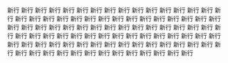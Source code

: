 新行
新行
新行
新行
新行
新行
新行
新行
新行
新行
新行
新行
新行
新行
新行
新行
新行
新行
新行
新行
新行
新行
新行
新行
新行
新行
新行
新行
新行
新行
新行
新行
新行
新行
新行
新行
新行
新行
新行
新行
新行
新行
新行
新行
新行
新行
新行
新行
新行
新行
新行
新行
新行
新行
新行
新行
新行
新行
新行
新行
新行
新行
新行
新行
新行
新行
新行
新行
新行
新行
新行
新行
新行
新行
新行
新行
新行
新行
新行
新行
新行
新行
新行
新行
新行
新行
新行
新行
新行
新行
新行
